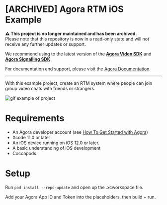 # [ARCHIVED] Agora RTM iOS Example

 **⚠️ This project is no longer maintained and has been archived.**  
Please note that this repository is now in a read-only state and will not receive any further updates or support.

We recommend using to the latest version of the [**Agora Video SDK**](https://www.agora.io/en/products/video-call/) and [**Agora Signalling SDK**](https://www.agora.io/en/products/signaling/) 

For documentation and support, please visit the [Agora Documentation](https://docs.agora.io/en/).

--- 
With this example project, create an RTM system where people can join group video chats with friends or strangers.

![gif example of project](media/join_rtm_channel.gif)

# Requirements

- An Agora developer account (see [How To Get Started with Agora](https://www.agora.io/en/blog/how-to-get-started-with-agora?utm_source=medium&utm_source=medium&utm_medium=github&utm_campaign=agora-rtm-ios))
- Xcode 11.0 or later
- An iOS device running on iOS 12.0 or later.
- A basic understanding of iOS development
- Cocoapods

# Setup

Run `pod install --repo-update` and open up the .xcworkspace file.

Add your Agora App ID and Token into the placeholders, then build + run.
